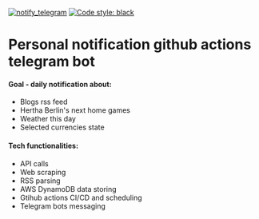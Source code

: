 
[![notify_telegram](https://github.com/DaniilRoman/github-actions-test/actions/workflows/main.yml/badge.svg)](https://github.com/DaniilRoman/github-actions-test/actions/workflows/main.yml)
[![Code style: black](https://img.shields.io/badge/code%20style-black-000000.svg)](https://github.com/psf/black)

# Personal notification github actions telegram bot
#### Goal - daily notification about:
- Blogs rss feed
- Hertha Berlin's next home games
- Weather this day
- Selected currencies state

#### Tech functionalities:
- API calls
- Web scraping
- RSS parsing
- AWS DynamoDB data storing
- Gtihub actions CI/CD and scheduling
- Telegram bots messaging
